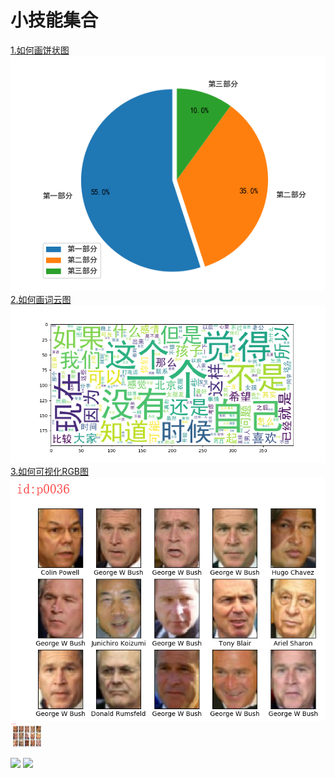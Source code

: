# 小技能集合
[1.如何画饼状图](./pieChart.py)<br>
![piechart](https://github.com/TolicWang/Pictures/blob/master/Pic/p0028.png)<br>
[2.如何画词云图](../Lecture_06/word_cloud.py)<br>
![worldcloud](../Lecture_06/data/Figure_1.png)<br>
[3.如何可视化RGB图](./visiualRGB.py)
![p0036](https://github.com/TolicWang/Pictures/blob/master/Pic/p0036.png)<br>
<img src ="https://github.com/TolicWang/Pictures/blob/master/Pic/p0036.png" width="50">

<img src="../Lecture_06/word_cloud.py" width="50"/>
<img src="../Lecture_06/word_cloud.py" width="50">